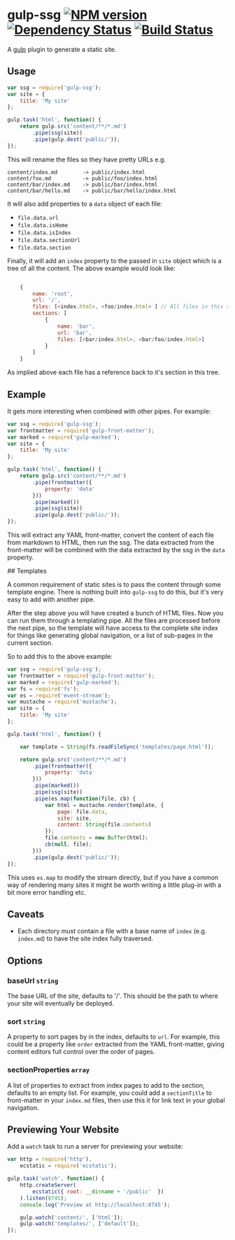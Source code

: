 gulp-ssg [![NPM version][npm-image]][npm-url] [![Dependency Status][depstat-image]][depstat-url] [![Build Status][travis-image]][travis-url]
===

A [gulp][] plugin to generate a static site.

## Usage

```javascript
var ssg = require('gulp-ssg');
var site = {
    title: 'My site'
};

gulp.task('html', function() {
    return gulp.src('content/**/*.md')
        .pipe(ssg(site))
        .pipe(gulp.dest('public/'));
});
```

This will rename the files so they have pretty URLs e.g.

    content/index.md        -> public/index.html
    content/foo.md          -> public/foo/index.html
    content/bar/index.md    -> public/bar/index.html
    content/bar/hello.md    -> public/bar/hello/index.html

It will also add properties to a `data` object of each file:

* `file.data.url`
* `file.data.isHome`
* `file.data.isIndex`
* `file.data.sectionUrl`
* `file.data.section`

Finally, it will add an `index` property to the passed in `site` object which is a tree of all the content.
The above example would look like:

```javascript

    {
        name: 'root',
        url: '/',
        files: [<index.html>, <foo/index.html> ] // All files in this section
        sections: [
            {
                name: 'bar',
                url: 'bar',
                files: [<bar/index.html>, <bar/foo/index.html>]
            }
        ]
    }
```

As implied above each file has a reference back to it's section in this tree.

## Example

It gets more interesting when combined with other pipes. For example:

```javascript
var ssg = require('gulp-ssg');
var frontmatter = require('gulp-front-matter');
var marked = require('gulp-marked');
var site = {
    title: 'My site'
};

gulp.task('html', function() {
    return gulp.src('content/**/*.md')
        .pipe(frontmatter({
            property: 'data'
        }))
        .pipe(marked())
        .pipe(ssg(site))
        .pipe(gulp.dest('public/'));
});
```

This will extract any YAML front-matter, convert the content of each file from markdown to HTML, then run the ssg. The data extracted from the front-matter will be combined with the data extracted by the ssg in the `data` property.

## Templates

A common requirement of static sites is to pass the content through some template engine. There is nothing built into `gulp-ssg` to do this, but it's very easy to add with another pipe.

After the step above you will have created a bunch of HTML files. Now you can run them through a templating pipe. All the files are processed before the next pipe, so the template will have access to the complete site index for things like generating global navigation, or a list of sub-pages in the current section.

So to add this to the above example:

```javascript
var ssg = require('gulp-ssg');
var frontmatter = require('gulp-front-matter');
var marked = require('gulp-marked');
var fs = require('fs');
var es = require('event-stream');
var mustache = require('mustache');
var site = {
    title: 'My site'
};

gulp.task('html', function() {

    var template = String(fs.readFileSync('templates/page.html'));

    return gulp.src('content/**/*.md')
        .pipe(frontmatter({
            property: 'data'
        }))
        .pipe(marked())
        .pipe(ssg(site))
        .pipe(es.map(function(file, cb) {
            var html = mustache.render(template, {
                page: file.data,
                site: site,
                content: String(file.contents)
            });
            file.contents = new Buffer(html);
            cb(null, file);
        }))
        .pipe(gulp.dest('public/'));
});
```

This uses `es.map` to modify the stream directly, but if you have a common way of rendering many sites it might be worth writing a little plug-in with a bit more error handling etc.

## Caveats

* Each directory *must* contain a file with a base name of `index` (e.g. `index.md`) to have the site index fully traversed.

## Options

### baseUrl `string`

The base URL of the site, defaults to '/'. This should be the path to where your site will eventually be deployed.

### sort `string`

A property to sort pages by in the index, defaults to `url`. For example, this could be a property like `order` extracted from the YAML front-matter, giving content editors full control over the order of pages.

### sectionProperties `array`

A list of properties to extract from index pages to add to the section, defaults to an empty list. For example, you could add a `sectionTitle` to front-matter in your `index.md` files, then use this it for link text in your global navigation.

## Previewing Your Website

Add a `watch` task to run a server for previewing your website:

```javascript
var http = require('http'),
	ecstatic = require('ecstatic');

gulp.task('watch', function() {
	http.createServer(
        ecstatic({ root: __dirname + '/public'  })
    ).listen(8745);
    console.log('Preview at http://localhost:8745');

    gulp.watch('content/', ['html']);
    gulp.watch('templates/', ['default']);
});
```

[gulp]:http://gulpjs.com

[npm-url]: https://npmjs.org/package/gulp-ssg
[npm-image]: http://img.shields.io/npm/v/gulp-ssg.svg?style=flat

[depstat-url]: https://david-dm.org/paulwib/gulp-ssg
[depstat-image]: https://david-dm.org/paulwib/gulp-ssg.svg?style=flat

[travis-image]: http://img.shields.io/travis/paulwib/gulp-ssg/master.svg?style=flat
[travis-url]: https://travis-ci.org/paulwib/gulp-ssg

